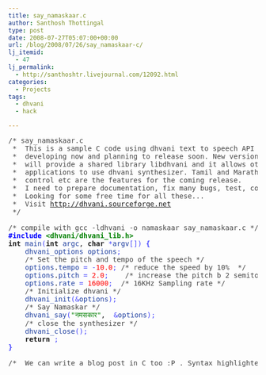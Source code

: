 ```yaml
---
title: say_namaskaar.c
author: Santhosh Thottingal
type: post
date: 2008-07-27T05:07:00+00:00
url: /blog/2008/07/26/say_namaskaar-c/
lj_itemid:
  - 47
lj_permalink:
  - http://santhoshtr.livejournal.com/12092.html
categories:
  - Projects
tags:
  - dhvani
  - hack

---
```

<pre><font color="#444444">/* say_namaskaar.c
 *  This is a sample C code using dhvani text to speech API which I am
 *  developing now and planning to release soon. New version of dhvani
 *  will provide a shared library libdhvani and it allows other C or C++
 *  applications to use dhvani synthesizer. Tamil and Marathi modules, pitch, tempo
 *  control etc are the features for the coming release.
 *  I need to prepare documentation, fix many bugs, test, commit the files in cvs ...
 *  Looking for some free time for all these...
 *  Visit <a href ="http://dhvani.sourceforge.net" >http://dhvani.sourceforge.net</a>
 */</font>

<font color="#444444">/* compile with gcc -ldhvani -o namaskaar say_namaskaar.c */</font>
<font color="0000ff"><strong>#include <font color="#008000">&lt;dhvani/dhvani_lib.h&gt;</font></strong></font>
<strong>int</strong> <font color="#2040a0">main</font><font color="4444FF">(</font><strong>int</strong> <font color="#2040a0">argc</font>, <strong>char</strong> <font color="4444FF">*</font><font color="#2040a0">argv</font><font color="4444FF">[</font><font color="4444FF">]</font><font color="4444FF">)</font> <font color="4444FF"><strong>{</strong></font>
    <font color="#2040a0">dhvani_options</font> <font color="#2040a0">options</font><font color="4444FF">;</font>
    <font color="#444444">/* Set the pitch and tempo of the speech */</font>
    <font color="#2040a0">options</font>.<font color="#2040a0">tempo</font> <font color="4444FF">=</font> <font color="4444FF">-</font><font color="#FF0000">10.0</font><font color="4444FF">;</font> <font color="#444444">/* reduce the speed by 10%  */</font>
    <font color="#2040a0">options</font>.<font color="#2040a0">pitch</font> <font color="4444FF">=</font> <font color="#FF0000">2.0</font><font color="4444FF">;</font>    <font color="#444444">/* increase the pitch b 2 semitons */</font>
    <font color="#2040a0">options</font>.<font color="#2040a0">rate</font> <font color="4444FF">=</font> <font color="#FF0000">16000</font><font color="4444FF">;</font>  <font color="#444444">/* 16KHz Sampling rate */</font>
    <font color="#444444">/* Initialize dhvani */</font>
    <font color="#2040a0">dhvani_init</font><font color="4444FF">(</font><font color="4444FF">&</font><font color="#2040a0">options</font><font color="4444FF">)</font><font color="4444FF">;</font>
    <font color="#444444">/* Say Namaskar */</font>
    <font color="#2040a0">dhvani_say</font><font color="4444FF">(</font><font color="#008000">"नमसकार"</font>,  <font color="4444FF">&</font><font color="#2040a0">options</font><font color="4444FF">)</font><font color="4444FF">;</font>
    <font color="#444444">/* close the synthesizer */</font>
    <font color="#2040a0">dhvani_close</font><font color="4444FF">(</font><font color="4444FF">)</font><font color="4444FF">;</font>
    <strong>return</strong> <font color="#FF0000"></font><font color="4444FF">;</font>
<font color="4444FF"><strong>}</strong></font>
 <font color="#444444">
/*  We can write a blog post in C too :P . Syntax highlighted by <a href="http://www.palfrader.org/code2html">Code2HTML</a> */</font>
</pre>